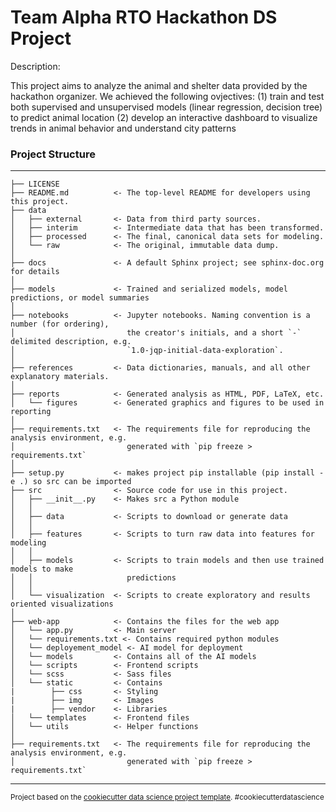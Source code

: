 Team Alpha RTO Hackathon DS Project
==============================

Description:

This project aims to analyze the animal and shelter data provided by the hackathon organizer. We achieved the following ovjectives:
(1) train and test both supervised and unsupervised models (linear regression, decision tree) to predict animal location
(2) develop an interactive dashboard to visualize trends in animal behavior and understand city patterns


### Project Structure
------------


```
├── LICENSE
├── README.md          <- The top-level README for developers using this project.
├── data
│   ├── external       <- Data from third party sources.
│   ├── interim        <- Intermediate data that has been transformed.
│   ├── processed      <- The final, canonical data sets for modeling.
│   └── raw            <- The original, immutable data dump.
│
├── docs               <- A default Sphinx project; see sphinx-doc.org for details
│
├── models             <- Trained and serialized models, model predictions, or model summaries
│
├── notebooks          <- Jupyter notebooks. Naming convention is a number (for ordering),
│                         the creator's initials, and a short `-` delimited description, e.g.
│                         `1.0-jqp-initial-data-exploration`.
│
├── references         <- Data dictionaries, manuals, and all other explanatory materials.
│
├── reports            <- Generated analysis as HTML, PDF, LaTeX, etc.
│   └── figures        <- Generated graphics and figures to be used in reporting
│
├── requirements.txt   <- The requirements file for reproducing the analysis environment, e.g.
│                         generated with `pip freeze > requirements.txt`
│
├── setup.py           <- makes project pip installable (pip install -e .) so src can be imported
├── src                <- Source code for use in this project.
│   ├── __init__.py    <- Makes src a Python module
│   │
│   ├── data           <- Scripts to download or generate data
│   │
│   ├── features       <- Scripts to turn raw data into features for modeling
│   │
│   ├── models         <- Scripts to train models and then use trained models to make
│   │                     predictions
│   │
│   └── visualization  <- Scripts to create exploratory and results oriented visualizations
│
├── web-app            <- Contains the files for the web app
│   └── app.py         <- Main server
│   └── requirements.txt <- Contains required python modules
│   └── deployement_model <- AI model for deployment
│   └── models         <- Contains all of the AI models
│   └── scripts        <- Frontend scripts
│   └── scss           <- Sass files
│   └── static         <- Contains
|        ├── css       <- Styling
|        ├── img       <- Images
|        ├── vendor    <- Libraries
│   └── templates      <- Frontend files
│   └── utils          <- Helper functions
│
├── requirements.txt   <- The requirements file for reproducing the analysis environment, e.g.
│                         generated with `pip freeze > requirements.txt`

```

--------

<p><small>Project based on the <a target="_blank" href="https://drivendata.github.io/cookiecutter-data-science/">cookiecutter data science project template</a>. #cookiecutterdatascience</small></p>
